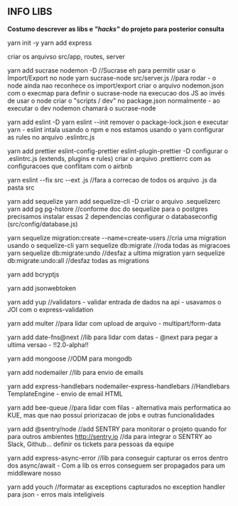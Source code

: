 ## INFO LIBS
**Costumo descrever as libs e _"hacks"_ do projeto para posterior consulta**

yarn init -y
yarn add express

criar os arquivso src/app, routes, server

yarn add sucrase nodemon -D
//Sucrase eh para permitir usar o Import/Export no node
yarn sucrase-node src/server.js //para rodar - o node ainda nao reconhece os import/export
criar o arquivo nodemon.json com o execmap para definir o sucrase-node na execucao dos JS ao invés de usar o node
criar o "scripts / dev" no package.json normalmente - ao executar o dev nodemon chamará o sucrase-node

yarn add eslint -D
yarn eslint --init
remover o package-lock.json e executar yarn - eslint intala usando o npm e nos estamos usando o yarn
configurar as rules no arquivo .eslintrc.js

yarn add prettier eslint-config-prettier eslint-plugin-prettier -D
configurar o .eslintrc.js (extends, plugins e rules)
criar o arquivo .prettierrc com as configuracoes que conflitam com o airbnb

yarn eslint --fix src --ext .js //fara a correcao de todos os arquivo .js da pasta src

yarn add sequelize
yarn add sequelize-cli -D
criar o arquivo .sequelizerc
yarn add pg pg-hstore //conforme doc do sequelize para o postgres precisamos instalar essas 2 dependencias
configurar o databaseconfig (src/config/database.js)

yarn sequelize migration:create --name=create-users //cria uma migration usando o sequelize-cli
yarn sequelize db:migrate //roda todas as migracoes
yarn sequelize db:migrate:undo //desfaz a ultima migration
yarn sequelize db:migrate:undo:all //desfaz todas as migrations

yarn add bcryptjs

yarn add jsonwebtoken

yarn add yup //validators - validar entrada de dados na api - usavamos o JOI com o express-validation

yarn add multer //para lidar com upload de arquivo - multipart/form-data

yarn add date-fns@next //lib para lidar com datas - @next para pegar a ultima versao - !!2.0-alpha!!

yarn add mongoose //ODM para mongodb

yarn add nodemailer //lib para envio de emails

yarn add express-handlebars nodemailer-express-handlebars //Handlebars TemplateEngine - envio de email HTML

yarn add bee-queue //para lidar com filas - alternativa mais performatica ao KUE, mas que nao possui priorizacao de jobs e outras funcionalidades

yarn add @sentry/node //add SENTRY para monitorar o projeto quando for para outros ambientes http://sentry.io
//da para integrar o SENTRY ao Slack, Github... definir os tickets para pessoas da equipe

yarn add express-async-error //lib para conseguir capturar os erros dentro dos async/await - Com a lib os erros conseguem ser propagados para um middleware nosso

yarn add youch //formatar as exceptions capturados no exception handler para json - erros mais inteligiveis
